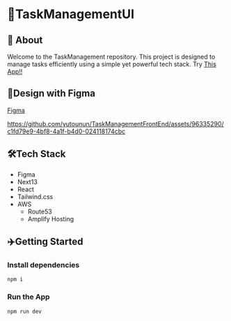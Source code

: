 # 🚀TaskManagementUI
## 👋 About
Welcome to the TaskManagement repository. This project is designed to manage tasks efficiently using a simple yet powerful tech stack.
Try [This App!!](https://task-management-front-end-xf6w.vercel.app/home)

## 🎨Design with Figma
[Figma](https://www.figma.com/file/7Qzzy6lvalCk436heD7FSj/TaskManagement?type=design&node-id=2%3A2&mode=design&t=4z0CW7GijDufK4Fh-1)

https://github.com/yutounun/TaskManagementFrontEnd/assets/96335290/c1fd79e9-4bf8-4a1f-b4d0-024118174cbc

## 🛠Tech Stack
- Figma
- Next13
- React
- Tailwind.css
- AWS
  - Route53
  - Amplify Hosting

## ✈️Getting Started
### Install dependencies
```
npm i
```

### Run the App
```
npm run dev
```
